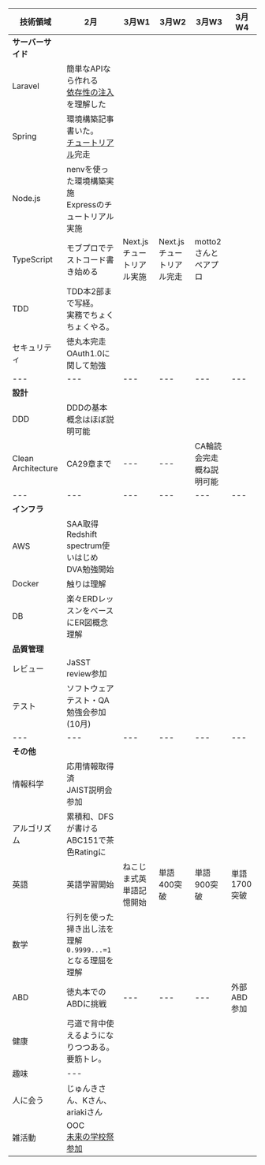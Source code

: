 |技術領域|2月|3月W1|3月W2|3月W3|3月W4
|---|---|---|---|---|---|
|**サーバーサイド**|
|Laravel|簡単なAPIなら作れる<br>[依存性の注入](https://kore1server.com/333/Laravel%E3%80%81%E3%82%B3%E3%83%B3%E3%83%86%E3%83%8A%E3%81%AB%E3%82%88%E3%82%8B%E4%BE%9D%E5%AD%98%E8%A7%A3%E6%B1%BA%E3%81%A8%E3%81%AF)を理解した|
|Spring|環境構築記事書いた。<br>[チュートリアル](https://spring.io/guides/gs/batch-processing/)完走|
|Node.js|nenvを使った環境構築実施<br>Expressのチュートリアル実施|
|TypeScript|モブプロでテストコード書き始める|Next.jsチュートリアル実施|Next.jsチュートリアル完走|motto2さんとペアプロ|
|TDD|TDD本2部まで写経。<br>実務でちょくちょくやる。||
|セキュリティ|徳丸本完走<br>OAuth1.0に関して勉強|
|---|---|---|---|---|---|
|**設計**|
|DDD|DDDの基本概念はほぼ説明可能|
|Clean Architecture|CA29章まで|---|---|CA輪読会完走<br>概ね説明可能|
|---|---|---|---|---|---|
|**インフラ**|
|AWS|SAA取得<br>Redshift spectrum使いはじめ<br>DVA勉強開始|
|Docker|触りは理解||
|DB|楽々ERDレッスンをベースにER図概念理解|
|**品質管理**|
|レビュー|JaSST review参加||
|テスト|ソフトウェアテスト・QA勉強会参加(10月)||
|---|---|---|---|---|---|
|**その他**|
|情報科学|応用情報取得済<br>JAIST説明会参加|
|アルゴリズム|累積和、DFSが書ける<br>ABC151で茶色Ratingに|
|英語|英語学習開始|ねこじま式英単語記憶開始|単語400突破|単語900突破|単語1700突破|
|数学|行列を使った掃き出し法を理解<br>`0.9999...=1`となる理屈を理解|
|ABD|徳丸本でのABDに挑戦|---|---|---|外部ABD参加|
|健康|弓道で背中使えるようになりつつある。<br>要筋トレ。|
|趣味|---|
|人に会う|じゅんきさん、Kさん、ariakiさん|
|雑活動|OOC<br>[未来の学校祭参加](https://note.com/anchor_cable/n/n8575c1981136)|
